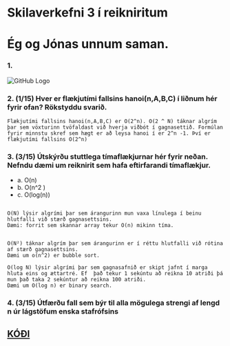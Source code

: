






# Skilaverkefni 3 í reikniritum
# Ég og Jónas unnum saman.

### 1. 

![GitHub Logo](Hanoi.png)



### 2. (1/15) Hver er flækjutími fallsins hanoi(n,A,B,C) í liðnum hér fyrir ofan? Rökstyddu svarið.
```
Flækjutími fallsins hanoi(n,A,B,C) er O(2^n). O(2 ^ N) táknar algrím þar sem vöxturinn tvöfaldast við hverja viðbót í gagnasettið. Formúlan fyrir minnstu skref sem hægt er að leysa hanoi í er 2^n -1. Því er flækjutími fallsins O(2^n)

```

 ### 3. (3/15) Útskýrðu stuttlega tímaflækjurnar hér fyrir neðan. Nefndu dæmi um reiknirit sem hafa eftirfarandi tímaflækjur. 
  * a. O(n) 
  * b. O(n^2 ) 
  * c. O(log(n))
 ```
 
O(N) lýsir algrími þar sem árangurinn mun vaxa línulega í beinu hlutfalli við stærð gagnasettsins.
Dæmi: forrit sem skannar array tekur O(n) mikinn tíma. 


O(N²) táknar algrím þar sem árangurinn er í réttu hlutfalli við rótina af stærð gagnasettsins.
Dæmi um o(n^2) er bubble sort.

O(log N) lýsir algrími þar sem gagnasafnið er skipt jafnt í marga hluta eins og ættartré. Ef  það tekur 1 sekúntu að reikna 10 atriði þá mun það taka 2 sekúntur að reikna 100 atriði. 
Dæmi um O(log n) er binary search.

```

### 4. (3/15) Útfærðu fall sem býr til alla mögulega strengi af lengd n úr lágstöfum enska stafrófsins 
## [KÓÐI](https://github.com/larussverris/reiknirit-larus/blob/master/skil3/main.py)
